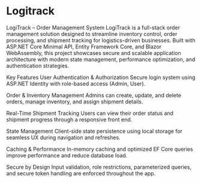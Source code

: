 # Logitrack

 LogiTrack – Order Management System
LogiTrack is a full-stack order management solution designed to streamline inventory control, order processing, and shipment tracking for logistics-driven businesses. Built with ASP.NET Core Minimal API, Entity Framework Core, and Blazor WebAssembly, this project showcases secure and scalable application architecture with modern state management, performance optimization, and authentication strategies.

 Key Features
User Authentication & Authorization
Secure login system using ASP.NET Identity with role-based access (Admin, User).

Order & Inventory Management
Admins can create, update, and delete orders, manage inventory, and assign shipment details.

Real-Time Shipment Tracking
Users can view their order status and shipment progress through a responsive front end.

State Management
Client-side state persistence using local storage for seamless UX during navigation and refreshes.

Caching & Performance
In-memory caching and optimized EF Core queries improve performance and reduce database load.

Secure by Design
Input validation, role restrictions, parameterized queries, and secure token handling are enforced throughout the app.
